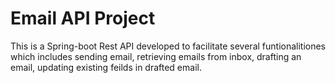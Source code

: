 # Email API Project
This is a Spring-boot Rest API developed to facilitate several funtionalitiones which includes sending email, retrieving emails from inbox, drafting an email, updating existing feilds in drafted email.
